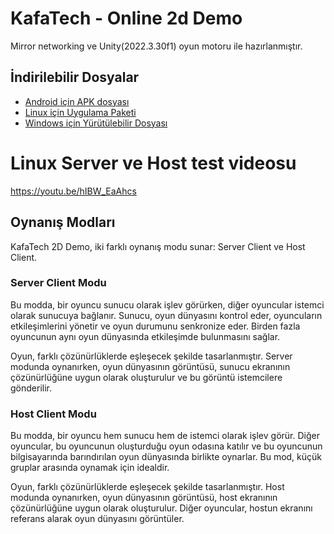 # KafaTech - Online 2d Demo

Mirror networking ve Unity(2022.3.30f1) oyun motoru ile hazırlanmıştır.


## İndirilebilir Dosyalar

- [Android için APK dosyası](https://github.com/Exop63/kafatech-online-demo/releases/download/Publish/2dDemo.apk)
- [Linux için Uygulama Paketi](https://github.com/Exop63/kafatech-online-demo/releases/download/Publish/Amd64_x86_Linux.tar.gz)
- [Windows için Yürütülebilir Dosyası](https://github.com/Exop63/kafatech-online-demo/releases/download/Publish/Amd64_x86_windows.tar.gz)


# Linux Server ve Host test videosu 

https://youtu.be/hIBW_EaAhcs

## Oynanış Modları

KafaTech 2D Demo, iki farklı oynanış modu sunar: Server Client ve Host Client.

### Server Client Modu

Bu modda, bir oyuncu sunucu olarak işlev görürken, diğer oyuncular istemci olarak sunucuya bağlanır. Sunucu, oyun dünyasını kontrol eder, oyuncuların etkileşimlerini yönetir ve oyun durumunu senkronize eder. Birden fazla oyuncunun aynı oyun dünyasında etkileşimde bulunmasını sağlar.

Oyun, farklı çözünürlüklerde eşleşecek şekilde tasarlanmıştır. Server modunda oynanırken, oyun dünyasının görüntüsü, sunucu ekranının çözünürlüğüne uygun olarak oluşturulur ve bu görüntü istemcilere gönderilir.

### Host Client Modu

Bu modda, bir oyuncu hem sunucu hem de istemci olarak işlev görür. Diğer oyuncular, bu oyuncunun oluşturduğu oyun odasına katılır ve bu oyuncunun bilgisayarında barındırılan oyun dünyasında birlikte oynarlar. Bu mod, küçük gruplar arasında oynamak için idealdir.

Oyun, farklı çözünürlüklerde eşleşecek şekilde tasarlanmıştır. Host modunda oynanırken, oyun dünyasının görüntüsü, host ekranının çözünürlüğüne uygun olarak oluşturulur. Diğer oyuncular, hostun ekranını referans alarak oyun dünyasını görüntüler.


